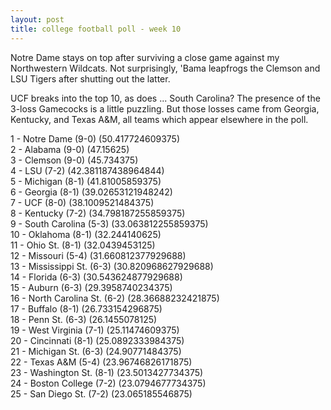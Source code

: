 ```yaml
---
layout: post
title: college football poll - week 10
---
```


Notre Dame stays on top after surviving a close game against my Northwestern Wildcats.  Not surprisingly, 'Bama leapfrogs the Clemson and LSU Tigers after shutting out the latter.

UCF breaks into the top 10, as does ... South Carolina?  The presence of the 3-loss Gamecocks is a little puzzling.  But those losses came from Georgia, Kentucky, and Texas A&M, all teams which appear elsewhere in the poll.

1 - Notre Dame (9-0) (50.417724609375)  
2 - Alabama (9-0) (47.15625)  
3 - Clemson (9-0) (45.734375)  
4 - LSU (7-2) (42.381187438964844)  
5 - Michigan (8-1) (41.81005859375)  
6 - Georgia (8-1) (39.02653121948242)  
7 - UCF (8-0) (38.1009521484375)  
8 - Kentucky (7-2) (34.798187255859375)  
9 - South Carolina (5-3) (33.063812255859375)  
10 - Oklahoma (8-1) (32.244140625)  
11 - Ohio St. (8-1) (32.0439453125)  
12 - Missouri (5-4) (31.660812377929688)  
13 - Mississippi St. (6-3) (30.820968627929688)  
14 - Florida (6-3) (30.543624877929688)  
15 - Auburn (6-3) (29.3958740234375)  
16 - North Carolina St. (6-2) (28.36688232421875)  
17 - Buffalo (8-1) (26.733154296875)  
18 - Penn St. (6-3) (26.1455078125)  
19 - West Virginia (7-1) (25.11474609375)  
20 - Cincinnati (8-1) (25.0892333984375)  
21 - Michigan St. (6-3) (24.90771484375)  
22 - Texas A&M (5-4) (23.96746826171875)  
23 - Washington St. (8-1) (23.5013427734375)  
24 - Boston College (7-2) (23.0794677734375)  
25 - San Diego St. (7-2) (23.065185546875)  
